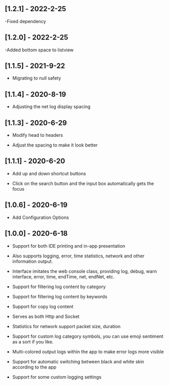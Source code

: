 ## [1.2.1] - 2022-2-25

-Fixed dependency

## [1.2.0] - 2022-2-25

-Added bottom space to listview

## [1.1.5] - 2021-9-22

- Migrating to null safety

## [1.1.4] - 2020-8-19

-   Adjusting the net log display spacing

## [1.1.3] - 2020-6-29

-   Modify head to headers

-   Adjust the spacing to make it look better

## [1.1.1] - 2020-6-20

-   Add up and down shortcut buttons

-   Click on the search button and the input box automatically gets the focus

## [1.0.6] - 2020-6-19

-   Add Configuration Options

## [1.0.0] - 2020-6-18

-   Support for both IDE printing and in-app presentation

-   Also supports logging, error, time statistics, network and other information output.

-   Interface imitates the web console class, providing log, debug, warn interface, error, time, endTime, net, endNet, etc.

-   Support for filtering log content by category

-   Support for filtering log content by keywords

-   Support for copy log content

-   Serves as both Http and Socket

-   Statistics for network support packet size, duration

-   Support for custom log category symbols, you can use emoji sentiment as a sort if you like.

-   Multi-colored output logs within the app to make error logs more visible

-   Support for automatic switching between black and white skin according to the app

-   Support for some custom logging settings
